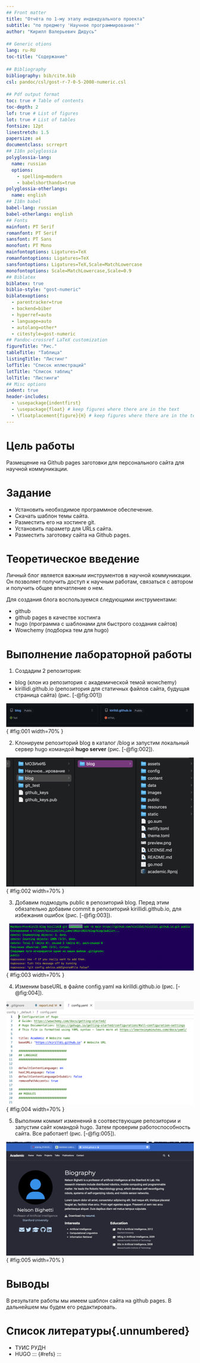 ```yaml
---
## Front matter
title: "Отчёта по 1-му этапу индвидуального проекта"
subtitle: "по предмету 'Научное программирование'"
author: "Кирилл Валерьевич Дидусь"

## Generic otions
lang: ru-RU
toc-title: "Содержание"

## Bibliography
bibliography: bib/cite.bib
csl: pandoc/csl/gost-r-7-0-5-2008-numeric.csl

## Pdf output format
toc: true # Table of contents
toc-depth: 2
lof: true # List of figures
lot: true # List of tables
fontsize: 12pt
linestretch: 1.5
papersize: a4
documentclass: scrreprt
## I18n polyglossia
polyglossia-lang:
  name: russian
  options:
	- spelling=modern
	- babelshorthands=true
polyglossia-otherlangs:
  name: english
## I18n babel
babel-lang: russian
babel-otherlangs: english
## Fonts
mainfont: PT Serif
romanfont: PT Serif
sansfont: PT Sans
monofont: PT Mono
mainfontoptions: Ligatures=TeX
romanfontoptions: Ligatures=TeX
sansfontoptions: Ligatures=TeX,Scale=MatchLowercase
monofontoptions: Scale=MatchLowercase,Scale=0.9
## Biblatex
biblatex: true
biblio-style: "gost-numeric"
biblatexoptions:
  - parentracker=true
  - backend=biber
  - hyperref=auto
  - language=auto
  - autolang=other*
  - citestyle=gost-numeric
## Pandoc-crossref LaTeX customization
figureTitle: "Рис."
tableTitle: "Таблица"
listingTitle: "Листинг"
lofTitle: "Список иллюстраций"
lotTitle: "Список таблиц"
lolTitle: "Листинги"
## Misc options
indent: true
header-includes:
  - \usepackage{indentfirst}
  - \usepackage{float} # keep figures where there are in the text
  - \floatplacement{figure}{H} # keep figures where there are in the text
---
```


# Цель работы

Размещение на Github pages заготовки для персонального сайта для научной коммуникации.

# Задание

- Установить необходимое программное обеспечение.
- Скачать шаблон темы сайта.
- Разместить его на хостинге git.
- Установить параметр для URLs сайта.
- Разместить заготовку сайта на Github pages.

# Теоретическое введение

Личный блог является важным инструментов в научной коммуникации. Он позволяет получить доступ к научным работам, связаться с автором и получить общее впечатление о нем. 

Для создания блога воспользуемся следующими инструментами:
- github
- github pages в качестве хостинга
- hugo (программа с шаблонами для быстрого создания сайтов)
- Wowchemy (подборка  тем для hugo)

# Выполнение лабораторной работы

1. Создадим 2 репозитория: 
- blog (клон из репозитория с академической темой wowchemy)
- kirillidi.github.io (репозитория для статичных файлов сайта, будущая страница сайта) (рис. [-@fig:001])

![Новые репозитории](image/1.png){ #fig:001 width=70% }

2. Клонируем репозиторий blog в каталог /blog и запустим локальный сервер hugo командой **hugo server** (рис. [-@fig:002]). 

![Клонированный репозитории](image/2.png){ #fig:002 width=70% }

3. Добавим подмодуль public в репозиторий blog. Перед этим обязательно добавим commit в репозиторий kirillidi.github.io, для избежания ошибок (рис. [-@fig:003]). 

![Создание подмодуля public](image/3.png){ #fig:003 width=70% }

4. Изменим baseURL в файле config.yaml на kirilldi.github.io (рис. [-@fig:004]).

![config.yaml](image/4.png){ #fig:004 width=70% }

5. Выполним коммит изменений в соотвествующие репозитории и запустим сайт командой hugo. Затем проверим работоспособность сайта. Все работает! (рис. [-@fig:005]).

![сайт на гитхаб пейджес](image/5.png){ #fig:005 width=70% }

# Выводы

В результате работы мы имеем шаблон сайта на github pages. В дальнейшем мы будем его редактировать.

# Список литературы{.unnumbered}

- ТУИС РУДН
- HUGO
::: {#refs}
:::
